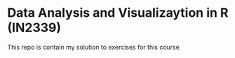 
# Data Analysis and Visualizaytion in R (IN2339)

This repo is contain my solution to exercises for this course
